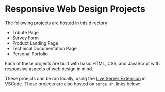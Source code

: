 # Responsive Web Design Projects

The following projects are hosted in this directory:

- Tribute Page
- Survey Form
- Product Landing Page
- Technical Documentation Page
- Personal Porfolio

Each of these projects are built with basic HTML, CSS, and JavaScript with responsive aspects of web design in mind.

These proejcts can be ran locally, using the [Live Server Extension](https://marketplace.visualstudio.com/items?itemName=ritwickdey.LiveServer) in VSCode. These projects are also hosted on `surge.sh`, links below:
